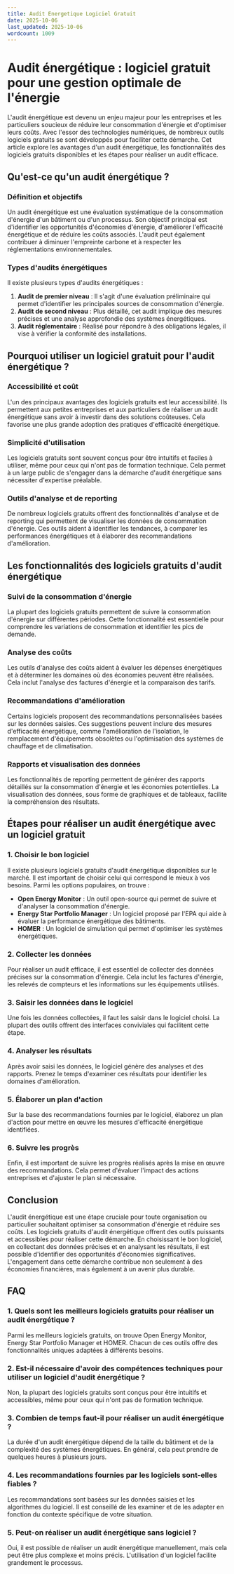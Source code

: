 ```yaml
---
title: Audit Energetique Logiciel Gratuit
date: 2025-10-06
last_updated: 2025-10-06
wordcount: 1009
---
```


# Audit énergétique : logiciel gratuit pour une gestion optimale de l'énergie

L'audit énergétique est devenu un enjeu majeur pour les entreprises et les particuliers soucieux de réduire leur consommation d'énergie et d'optimiser leurs coûts. Avec l'essor des technologies numériques, de nombreux outils logiciels gratuits se sont développés pour faciliter cette démarche. Cet article explore les avantages d'un audit énergétique, les fonctionnalités des logiciels gratuits disponibles et les étapes pour réaliser un audit efficace.

## Qu'est-ce qu'un audit énergétique ?

### Définition et objectifs

Un audit énergétique est une évaluation systématique de la consommation d'énergie d'un bâtiment ou d'un processus. Son objectif principal est d'identifier les opportunités d'économies d'énergie, d'améliorer l'efficacité énergétique et de réduire les coûts associés. L'audit peut également contribuer à diminuer l'empreinte carbone et à respecter les réglementations environnementales.

### Types d'audits énergétiques

Il existe plusieurs types d'audits énergétiques :

1. **Audit de premier niveau** : Il s'agit d'une évaluation préliminaire qui permet d'identifier les principales sources de consommation d'énergie.
2. **Audit de second niveau** : Plus détaillé, cet audit implique des mesures précises et une analyse approfondie des systèmes énergétiques.
3. **Audit réglementaire** : Réalisé pour répondre à des obligations légales, il vise à vérifier la conformité des installations.

## Pourquoi utiliser un logiciel gratuit pour l'audit énergétique ?

### Accessibilité et coût

L'un des principaux avantages des logiciels gratuits est leur accessibilité. Ils permettent aux petites entreprises et aux particuliers de réaliser un audit énergétique sans avoir à investir dans des solutions coûteuses. Cela favorise une plus grande adoption des pratiques d'efficacité énergétique.

### Simplicité d'utilisation

Les logiciels gratuits sont souvent conçus pour être intuitifs et faciles à utiliser, même pour ceux qui n'ont pas de formation technique. Cela permet à un large public de s'engager dans la démarche d'audit énergétique sans nécessiter d'expertise préalable.

### Outils d'analyse et de reporting

De nombreux logiciels gratuits offrent des fonctionnalités d'analyse et de reporting qui permettent de visualiser les données de consommation d'énergie. Ces outils aident à identifier les tendances, à comparer les performances énergétiques et à élaborer des recommandations d'amélioration.

## Les fonctionnalités des logiciels gratuits d'audit énergétique

### Suivi de la consommation d'énergie

La plupart des logiciels gratuits permettent de suivre la consommation d'énergie sur différentes périodes. Cette fonctionnalité est essentielle pour comprendre les variations de consommation et identifier les pics de demande.

### Analyse des coûts

Les outils d'analyse des coûts aident à évaluer les dépenses énergétiques et à déterminer les domaines où des économies peuvent être réalisées. Cela inclut l'analyse des factures d'énergie et la comparaison des tarifs.

### Recommandations d'amélioration

Certains logiciels proposent des recommandations personnalisées basées sur les données saisies. Ces suggestions peuvent inclure des mesures d'efficacité énergétique, comme l'amélioration de l'isolation, le remplacement d'équipements obsolètes ou l'optimisation des systèmes de chauffage et de climatisation.

### Rapports et visualisation des données

Les fonctionnalités de reporting permettent de générer des rapports détaillés sur la consommation d'énergie et les économies potentielles. La visualisation des données, sous forme de graphiques et de tableaux, facilite la compréhension des résultats.

## Étapes pour réaliser un audit énergétique avec un logiciel gratuit

### 1. Choisir le bon logiciel

Il existe plusieurs logiciels gratuits d'audit énergétique disponibles sur le marché. Il est important de choisir celui qui correspond le mieux à vos besoins. Parmi les options populaires, on trouve :

- **Open Energy Monitor** : Un outil open-source qui permet de suivre et d'analyser la consommation d'énergie.
- **Energy Star Portfolio Manager** : Un logiciel proposé par l'EPA qui aide à évaluer la performance énergétique des bâtiments.
- **HOMER** : Un logiciel de simulation qui permet d'optimiser les systèmes énergétiques.

### 2. Collecter les données

Pour réaliser un audit efficace, il est essentiel de collecter des données précises sur la consommation d'énergie. Cela inclut les factures d'énergie, les relevés de compteurs et les informations sur les équipements utilisés.

### 3. Saisir les données dans le logiciel

Une fois les données collectées, il faut les saisir dans le logiciel choisi. La plupart des outils offrent des interfaces conviviales qui facilitent cette étape.

### 4. Analyser les résultats

Après avoir saisi les données, le logiciel génère des analyses et des rapports. Prenez le temps d'examiner ces résultats pour identifier les domaines d'amélioration.

### 5. Élaborer un plan d'action

Sur la base des recommandations fournies par le logiciel, élaborez un plan d'action pour mettre en œuvre les mesures d'efficacité énergétique identifiées.

### 6. Suivre les progrès

Enfin, il est important de suivre les progrès réalisés après la mise en œuvre des recommandations. Cela permet d'évaluer l'impact des actions entreprises et d'ajuster le plan si nécessaire.

## Conclusion

L'audit énergétique est une étape cruciale pour toute organisation ou particulier souhaitant optimiser sa consommation d'énergie et réduire ses coûts. Les logiciels gratuits d'audit énergétique offrent des outils puissants et accessibles pour réaliser cette démarche. En choisissant le bon logiciel, en collectant des données précises et en analysant les résultats, il est possible d'identifier des opportunités d'économies significatives. L'engagement dans cette démarche contribue non seulement à des économies financières, mais également à un avenir plus durable.

## FAQ

### 1. Quels sont les meilleurs logiciels gratuits pour réaliser un audit énergétique ?

Parmi les meilleurs logiciels gratuits, on trouve Open Energy Monitor, Energy Star Portfolio Manager et HOMER. Chacun de ces outils offre des fonctionnalités uniques adaptées à différents besoins.

### 2. Est-il nécessaire d'avoir des compétences techniques pour utiliser un logiciel d'audit énergétique ?

Non, la plupart des logiciels gratuits sont conçus pour être intuitifs et accessibles, même pour ceux qui n'ont pas de formation technique.

### 3. Combien de temps faut-il pour réaliser un audit énergétique ?

La durée d'un audit énergétique dépend de la taille du bâtiment et de la complexité des systèmes énergétiques. En général, cela peut prendre de quelques heures à plusieurs jours.

### 4. Les recommandations fournies par les logiciels sont-elles fiables ?

Les recommandations sont basées sur les données saisies et les algorithmes du logiciel. Il est conseillé de les examiner et de les adapter en fonction du contexte spécifique de votre situation.

### 5. Peut-on réaliser un audit énergétique sans logiciel ?

Oui, il est possible de réaliser un audit énergétique manuellement, mais cela peut être plus complexe et moins précis. L'utilisation d'un logiciel facilite grandement le processus.